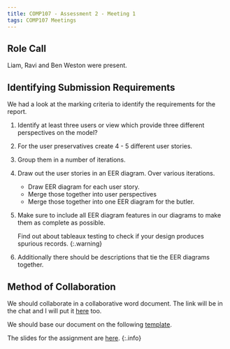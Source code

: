 ```yaml
---
title: COMP107 - Assessment 2 - Meeting 1
tags: COMP107 Meetings
---
```

## Role Call
Liam, Ravi and Ben Weston were present.

## Identifying Submission Requirements
We had a look at the marking criteria to identify the requirements for the report.

1. Identify at least three users or view which provide three different perspectives on the model?
1. For the user preservatives create 4 - 5 different user stories.
1. Group them in a number of iterations.
1. Draw out the user stories in an EER diagram. Over various iterations.
	* Draw EER diagram for each user story.
	* Merge those together into user perspectives
	* Merge those together into one EER diagram for the butler.
1. Make sure to include all EER diagram features in our diagrams to make them as complete as possible.
	
	Find out about tableaux testing to check if your design produces spurious records.
	{:.warning}
1. Additionally there should be descriptions that tie the EER diagrams together.

## Method of Collaboration
We should collaborate in a collaborative word document. The link will be in the chat and I will put it [here](https://theuniversityofliverpool-my.sharepoint.com/:w:/g/personal/pslrimme_liverpool_ac_uk/EeQ192A2au5BiL3bXaAfThYBg70DZD49EASdD04O2dLZYQ?e=yVUTC8) too.

We should base our document on the following [template](https://liverpool.instructure.com/courses/17251/files/1391047/download?wrap=1).

The slides for the assignment are [here](https://liverpool.instructure.com/courses/17251/files/1390327/download?wrap=1).
{:.info}